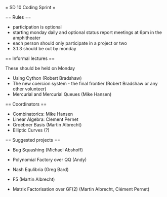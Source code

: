 = SD 10 Coding Sprint =

== Rules ==

 * participation is optional
 * starting monday daily and optional status report meetings at 6pm in the amphitheater
 * each person should only participate in a project or two
 * 3.1.3 should be out by monday

== Informal lectures ==

These should be held on Monday

 * Using Cython (Robert Bradshaw)
 * The new coercion system - the final frontier (Robert Bradshaw or any other volunteer)
 * Mercurial and Mercurial Queues (Mike Hansen)

== Coordinators ==

 * Combinatorics: Mike Hansen
 * Linear Algebra: Clement Pernet
 * Groebner Basis (Martin Albrecht)
 * Elliptic Curves (?)

== Suggested projects ==

 * Bug Squashing (Michael Abshoff)

 * Polynomial Factory over QQ (Andy)

 * Nash Equlibria (Greg Bard)

 * F5 (Martin Albrecht)

 * Matrix Factorisation over GF(2) (Martin Albrecht, Clément Pernet)
